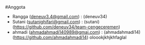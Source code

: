 #Anggota

- Rangga (deneuv3.4@gmail.com) : (deneuv34)
- Sutani (sutanighifari@gmail.com) : (sutani)
 (https://github.com/deneuv34/team-cengeceremen)
- ahmadi (ahmadahmadi140989@gmai.com) : (ahmadahmadi14)
(https://github.com/ahmadahmadi14)
oloookjkhjkhfaglal
